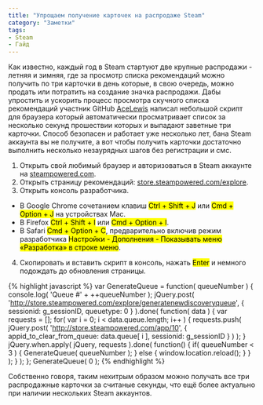 ```yaml
---
title: "Упрощаем получение карточек на распродаже Steam"
category: "Заметки"
tags:
- Steam
- Гайд
---
```


Как известно, каждый год в Steam стартуют две крупные распродажи - летняя и зимняя, где за просмотр списка рекомендаций можно получить по три карточки в день которые, в свою очередь, можно продать или потратить на создание значка распродажи. Дабы упростить и ускорить процесс просмотра скучного списка рекомендаций участник GitHub [AceLewis][1] написал небольшой скрипт для браузера который автоматически просматривает список за несколько секунд прошествии которых и выпадают заветные три карточки. Способ безопасен и работает уже несколько лет, бана Steam аккаунта вы не получите, а вот чтобы получить карточки достаточно выполнить несколько незаурядных шагов без регистрации и смс.

1. Открыть свой любимый браузер и авторизоваться в Steam аккаунте на [steampowered.com][2].
2. Открыть страницу рекомендаций: [store.steampowered.com/explore][3].
3. Открыть консоль разработчика.
- В Google Chrome сочетанием клавиш <mark>Ctrl + Shift + J</mark> или <mark>Cmd + Option + J</mark> на устройствах Mac.
- В Firefox <mark>Ctrl + Shift + I</mark> или <mark>Cmd + Option + I</mark>.
- В Safari <mark>Cmd + Option + C</mark>, предварительно включив режим разработчика <mark>Настройки - Дополнения - Показывать меню «Разработка» в строке меню</mark>.
4. Скопировать и вставить скрипт в консоль, нажать <mark>Enter</mark> и немного подождать до обновления страницы.

{% highlight javascript %}
var GenerateQueue = function( queueNumber )
{
	console.log( 'Queue #' + ++queueNumber );
	jQuery.post( 'http://store.steampowered.com/explore/generatenewdiscoveryqueue', { sessionid: g_sessionID, queuetype: 0 } ).done( function( data )
	{
	    var requests = [];
	    for( var i = 0; i < data.queue.length; i++ )
	    {
	        requests.push( jQuery.post( 'http://store.steampowered.com/app/10', { appid_to_clear_from_queue: data.queue[ i ], sessionid: g_sessionID } ) );
	    }
	    jQuery.when.apply( jQuery, requests ).done( function()
	    {
	        if( queueNumber < 3 )
	        {
	            GenerateQueue( queueNumber );
	        }
	        else
	        {
	            window.location.reload();
	        }
	    } );
	} );
};
GenerateQueue( 0 );
{% endhighlight %}

Собственно говоря, таким нехитрым образом можно получать все три распродажные карточки за считаные секунды, что ещё более актуально при наличии нескольких Steam аккаунтов. 

[1]:	https://github.com/AceLewis/
[2]:	http://steampowered.com/
[3]:	http://store.steampowered.com/explore/